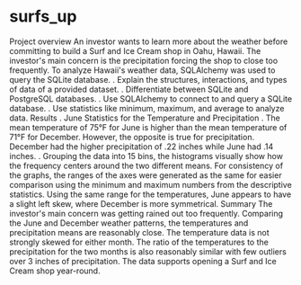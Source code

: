 # surfs_up
Project overview
  An investor wants to learn more about the weather before committing to build a Surf and Ice Cream shop in Oahu, Hawaii. The investor's main concern is the precipitation forcing the shop to close too frequently. To analyze Hawaii's weather data, SQLAlchemy was used to query the SQLite database.
. Explain the structures, interactions, and types of data of a provided dataset.
. Differentiate between SQLite and PostgreSQL databases.
. Use SQLAlchemy to connect to and query a SQLite database.
. Use statistics like minimum, maximum, and average to analyze data.
Results
. June Statistics for the Temperature and Precipitation
. The mean temperature of 75°F for June is higher than the mean temperature of 71°F for December. However, the opposite is true for precipitation. December had the higher precipitation of .22 inches while June had .14 inches.
. Grouping the data into 15 bins, the histograms visually show how the frequency centers around the two different means. For consistency of the graphs, the ranges of the axes were generated as the same for easier comparison using the minimum and maximum numbers from the descriptive statistics. Using the same range for the temperatures, June appears to have a slight left skew, where December is more symmetrical.
Summary
  The investor's main concern was getting rained out too frequently. Comparing the June and December weather patterns, the temperatures and precipitation means are reasonably close. The temperature data is not strongly skewed for either month. The ratio of the temperatures to the precipitation for the two months is also reasonably similar with few outliers over 3 inches of precipitation. The data supports opening a Surf and Ice Cream shop year-round.
